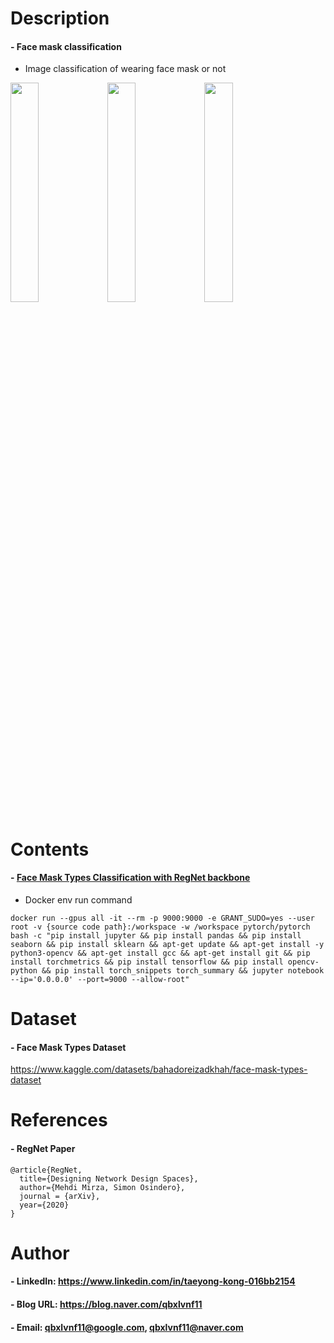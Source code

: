 Description
=============

#### - Face mask classification
  - Image classification of wearing face mask or not
  
<img src="https://user-images.githubusercontent.com/52263269/182492229-3d9e020b-d59b-4ea3-b1c7-3baa2ec5ebff.png" width="30%"></img>
<img src="https://user-images.githubusercontent.com/52263269/182492233-18e54940-40a3-4c3e-91d6-ad2358872ea8.png" width="30%"></img>
<img src="https://user-images.githubusercontent.com/52263269/182492235-4cbaa788-09a6-4981-92ee-17bc0074ec05.png" width="30%"></img>

Contents
=============

#### - [Face Mask Types Classification with RegNet backbone](https://github.com/qbxlvnf11/face-mask-classification/blob/main/Face%20Mask%20Type%20Classification.ipynb)
  - Docker env run command
```
docker run --gpus all -it --rm -p 9000:9000 -e GRANT_SUDO=yes --user root -v {source code path}:/workspace -w /workspace pytorch/pytorch bash -c "pip install jupyter && pip install pandas && pip install seaborn && pip install sklearn && apt-get update && apt-get install -y python3-opencv && apt-get install gcc && apt-get install git && pip install torchmetrics && pip install tensorflow && pip install opencv-python && pip install torch_snippets torch_summary && jupyter notebook --ip='0.0.0.0' --port=9000 --allow-root"
```

Dataset
=============

#### - Face Mask Types Dataset

https://www.kaggle.com/datasets/bahadoreizadkhah/face-mask-types-dataset

References
=============

#### - RegNet Paper
```
@article{RegNet,
  title={Designing Network Design Spaces},
  author={Mehdi Mirza, Simon Osindero},
  journal = {arXiv},
  year={2020}
}
```

Author
=============

#### - LinkedIn: https://www.linkedin.com/in/taeyong-kong-016bb2154

#### - Blog URL: https://blog.naver.com/qbxlvnf11

#### - Email: qbxlvnf11@google.com, qbxlvnf11@naver.com
